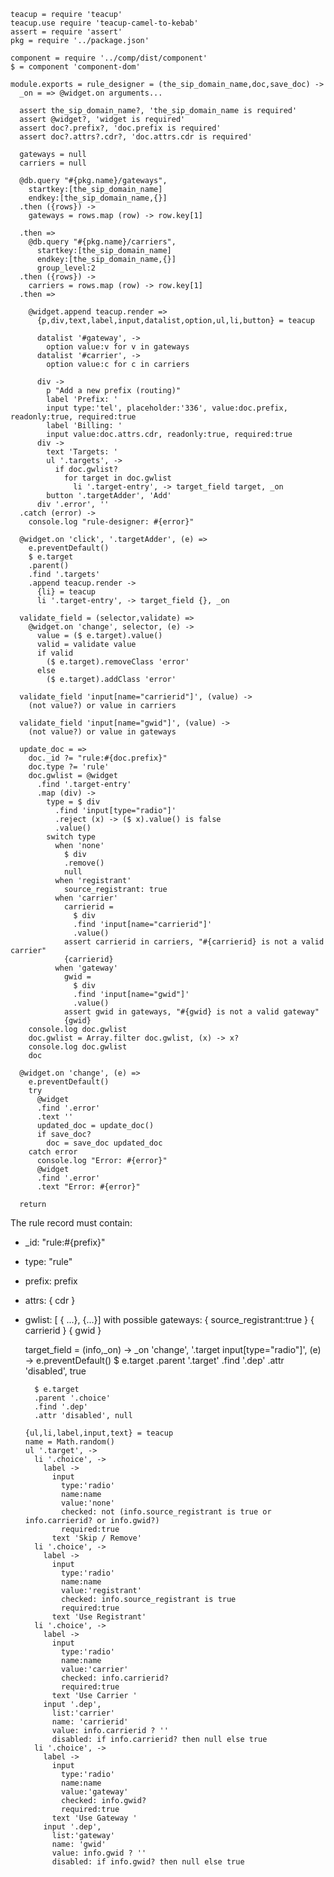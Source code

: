     teacup = require 'teacup'
    teacup.use require 'teacup-camel-to-kebab'
    assert = require 'assert'
    pkg = require '../package.json'

    component = require '../comp/dist/component'
    $ = component 'component-dom'

    module.exports = rule_designer = (the_sip_domain_name,doc,save_doc) ->
      _on = => @widget.on arguments...

      assert the_sip_domain_name?, 'the_sip_domain_name is required'
      assert @widget?, 'widget is required'
      assert doc?.prefix?, 'doc.prefix is required'
      assert doc?.attrs?.cdr?, 'doc.attrs.cdr is required'

      gateways = null
      carriers = null

      @db.query "#{pkg.name}/gateways",
        startkey:[the_sip_domain_name]
        endkey:[the_sip_domain_name,{}]
      .then ({rows}) ->
        gateways = rows.map (row) -> row.key[1]

      .then =>
        @db.query "#{pkg.name}/carriers",
          startkey:[the_sip_domain_name]
          endkey:[the_sip_domain_name,{}]
          group_level:2
      .then ({rows}) ->
        carriers = rows.map (row) -> row.key[1]
      .then =>

        @widget.append teacup.render =>
          {p,div,text,label,input,datalist,option,ul,li,button} = teacup

          datalist '#gateway', ->
            option value:v for v in gateways
          datalist '#carrier', ->
            option value:c for c in carriers

          div ->
            p "Add a new prefix (routing)"
            label 'Prefix: '
            input type:'tel', placeholder:'336', value:doc.prefix, readonly:true, required:true
            label 'Billing: '
            input value:doc.attrs.cdr, readonly:true, required:true
          div ->
            text 'Targets: '
            ul '.targets', ->
              if doc.gwlist?
                for target in doc.gwlist
                  li '.target-entry', -> target_field target, _on
            button '.targetAdder', 'Add'
          div '.error', ''
      .catch (error) ->
        console.log "rule-designer: #{error}"

      @widget.on 'click', '.targetAdder', (e) =>
        e.preventDefault()
        $ e.target
        .parent()
        .find '.targets'
        .append teacup.render ->
          {li} = teacup
          li '.target-entry', -> target_field {}, _on

      validate_field = (selector,validate) =>
        @widget.on 'change', selector, (e) ->
          value = ($ e.target).value()
          valid = validate value
          if valid
            ($ e.target).removeClass 'error'
          else
            ($ e.target).addClass 'error'

      validate_field 'input[name="carrierid"]', (value) ->
        (not value?) or value in carriers

      validate_field 'input[name="gwid"]', (value) ->
        (not value?) or value in gateways

      update_doc = =>
        doc._id ?= "rule:#{doc.prefix}"
        doc.type ?= 'rule'
        doc.gwlist = @widget
          .find '.target-entry'
          .map (div) ->
            type = $ div
              .find 'input[type="radio"]'
              .reject (x) -> ($ x).value() is false
              .value()
            switch type
              when 'none'
                $ div
                .remove()
                null
              when 'registrant'
                source_registrant: true
              when 'carrier'
                carrierid =
                  $ div
                  .find 'input[name="carrierid"]'
                  .value()
                assert carrierid in carriers, "#{carrierid} is not a valid carrier"
                {carrierid}
              when 'gateway'
                gwid =
                  $ div
                  .find 'input[name="gwid"]'
                  .value()
                assert gwid in gateways, "#{gwid} is not a valid gateway"
                {gwid}
        console.log doc.gwlist
        doc.gwlist = Array.filter doc.gwlist, (x) -> x?
        console.log doc.gwlist
        doc

      @widget.on 'change', (e) =>
        e.preventDefault()
        try
          @widget
          .find '.error'
          .text ''
          updated_doc = update_doc()
          if save_doc?
            doc = save_doc updated_doc
        catch error
          console.log "Error: #{error}"
          @widget
          .find '.error'
          .text "Error: #{error}"

      return

The rule record must contain:
- _id: "rule:#{prefix}"
- type: "rule"
- prefix: prefix
- attrs: { cdr }
- gwlist: [ { ...}, {...}]
with possible gateways:
{ source_registrant:true }
{ carrierid }
{ gwid }

    target_field = (info,_on) ->
      _on 'change', '.target input[type="radio"]', (e) ->
        e.preventDefault()
        $ e.target
        .parent '.target'
        .find '.dep'
        .attr 'disabled', true

        $ e.target
        .parent '.choice'
        .find '.dep'
        .attr 'disabled', null

      {ul,li,label,input,text} = teacup
      name = Math.random()
      ul '.target', ->
        li '.choice', ->
          label ->
            input
              type:'radio'
              name:name
              value:'none'
              checked: not (info.source_registrant is true or info.carrierid? or info.gwid?)
              required:true
            text 'Skip / Remove'
        li '.choice', ->
          label ->
            input
              type:'radio'
              name:name
              value:'registrant'
              checked: info.source_registrant is true
              required:true
            text 'Use Registrant'
        li '.choice', ->
          label ->
            input
              type:'radio'
              name:name
              value:'carrier'
              checked: info.carrierid?
              required:true
            text 'Use Carrier '
          input '.dep',
            list:'carrier'
            name: 'carrierid'
            value: info.carrierid ? ''
            disabled: if info.carrierid? then null else true
        li '.choice', ->
          label ->
            input
              type:'radio'
              name:name
              value:'gateway'
              checked: info.gwid?
              required:true
            text 'Use Gateway '
          input '.dep',
            list:'gateway'
            name: 'gwid'
            value: info.gwid ? ''
            disabled: if info.gwid? then null else true
